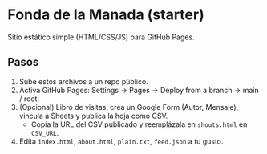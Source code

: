# Fonda de la Manada (starter)

Sitio estático simple (HTML/CSS/JS) para GitHub Pages.

## Pasos
1. Sube estos archivos a un repo público.
2. Activa GitHub Pages: Settings → Pages → Deploy from a branch → main / root.
3. (Opcional) Libro de visitas: crea un Google Form (Autor, Mensaje), vincula a Sheets y publica la hoja como CSV.
   - Copia la URL del CSV publicado y reemplázala en `shouts.html` en `CSV_URL`.
4. Edita `index.html`, `about.html`, `plain.txt`, `feed.json` a tu gusto.
